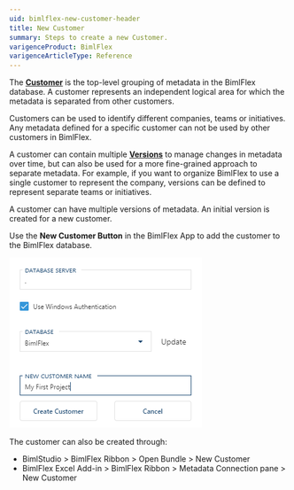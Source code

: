 ```yaml
---
uid: bimlflex-new-customer-header
title: New Customer
summary: Steps to create a new Customer.
varigenceProduct: BimlFlex
varigenceArticleType: Reference
---
```

The [**Customer**](xref:bimlflex-concepts-customer) is the top-level grouping of metadata in the BimlFlex database. A customer represents an independent logical area for which the metadata is separated from other customers.

Customers can be used to identify different companies, teams or initiatives. Any metadata defined for a specific customer can not be used by other customers in BimlFlex.

A customer can contain multiple [**Versions**](xref:bimlflex-version-editor) to manage changes in metadata over time, but can also be used for a more fine-grained approach to separate metadata. For example, if you want to organize BimlFlex to use a single customer to represent the company, versions can be defined to represent separate teams or initiatives.

A customer can have multiple versions of metadata. An initial version is created for a new customer.

Use the **New Customer Button** in the BimlFlex App to add the customer to the BimlFlex database.

![Create Customer](images/bimlflex-ss-v5-app-create-customer.png "Create Customer")

The customer can also be created through:

* BimlStudio > BimlFlex Ribbon > Open Bundle > New Customer
* BimlFlex Excel Add-in > BimlFlex Ribbon > Metadata Connection pane > New Customer
